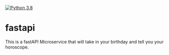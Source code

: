 [![Python 3.8](https://github.com/peiningyang/fastapi/actions/workflows/main.yml/badge.svg)](https://github.com/peiningyang/fastapi/actions/workflows/main.yml)

# fastapi
This is a fastAPI Microservice that will take in your birthday and tell you your horoscope. 
